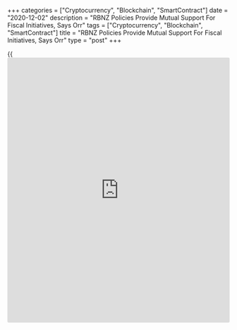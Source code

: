 +++
categories = ["Cryptocurrency", "Blockchain", "SmartContract"]
date = "2020-12-02"
description = "RBNZ Policies Provide Mutual Support For Fiscal Initiatives, Says Orr"
tags = ["Cryptocurrency", "Blockchain", "SmartContract"]
title = "RBNZ Policies Provide Mutual Support For Fiscal Initiatives, Says Orr"
type = "post"
+++

{{<iframe id="large-banner" src="https://www.bounty.group/#slide=7.0" width="100%" height="600" scrolling="no" style="border: 0px solid rgb(216, 221, 230); border-radius: 3px;">}}

The Reserve Bank of New Zealand's monetary and financial policies
provided significant mutual support for the government's fiscal
initiatives, Governor Adrian Orr said Wednesday.

The central bank support was direct through lower interest rates and
financial regulatory efforts, and indirect via market operations, he
said in a speech delivered to Australia National University in Canberra,
Australia.

Further, Orr said his team remained focused on maintaining low and
stable consumer price inflation, contributing to maximum sustainable
employment, and promoting a sound and efficient financial system.

The governor said communication challenge remains ongoing despite the
successful implementation of these new monetary [policy](https://www.fintechee.com/policy/) tools. "We share
this challenge with other central banks," he said.

For comments and feedback [contact](https://www.playgroundfx.com/contact/): editorial@rtt[news](https://www.letsplayfx.com/blog/forex-news-website/).com

[Economic News][1]

 **What parts of the world are seeing the best (and worst) economic
performances lately? Click[here][2] to check out our [Econ Scorecard][2]
and find out! See up-to-the-moment [ranking](https://www.playgroundfx.com/blog/crypto-exchange-ranking/)s for the best and worst
performers in [GDP][3], [unemployment rate][4], [inflation][2] and much
more.**

   1. www.rtt[news](https://www.letsplayfx.com/blog/forex-news-website/).com/Content/EconomicNews.aspx
   2. www.rtt[news](https://www.letsplayfx.com/blog/forex-news-website/).com/economic-scorecard/world-rank/CPI/highest-performance.aspx
   3. www.rtt[news](https://www.letsplayfx.com/blog/forex-news-website/).com/economic-scorecard/world-rank/GDP/highest-performance.aspx
   4. www.rtt[news](https://www.letsplayfx.com/blog/forex-news-website/).com/economic-scorecard/world-rank/unemployment-rate/lowest-performance.aspx